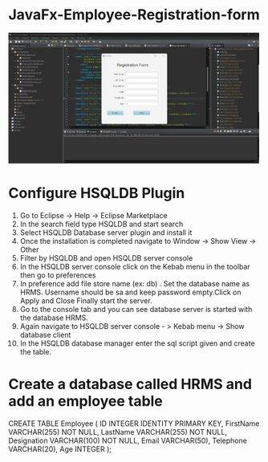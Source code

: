 # JavaFx-Employee-Registration-form

<img src="screenshots/img1.png" alt="project" width="500">


# Configure HSQLDB Plugin

1. Go to Eclipse -> Help -> Eclipse Marketplace
2. In the search field type HSQLDB and start search
3. Select HSQLDB Database server plugin and install it
4. Once the installation is completed navigate to Window -> Show View  -> Other
5. Filter by HSQLDB and open HSQLDB server console
6. In the HSQLDB server console click on the Kebab menu in the toolbar then go to  preferences
7. In preference add file store name (ex: db) . Set the database name as HRMS. Username should be sa and keep password empty.Click on Apply and Close
Finally start the server.
8. Go to the console tab and you can see database server is started with the database HRMS.
9. Again navigate to HSQLDB server console - > Kebab menu -> Show database client
10. In the HSQLDB database manager enter the sql script given and create the table.


# Create a database called HRMS and add an employee table

CREATE TABLE Employee (
ID INTEGER IDENTITY PRIMARY KEY,
FirstName VARCHAR(255) NOT NULL,
LastName VARCHAR(255) NOT NULL,
Designation VARCHAR(100) NOT NULL,
Email VARCHAR(50),
Telephone VARCHAR(20),
Age INTEGER );

